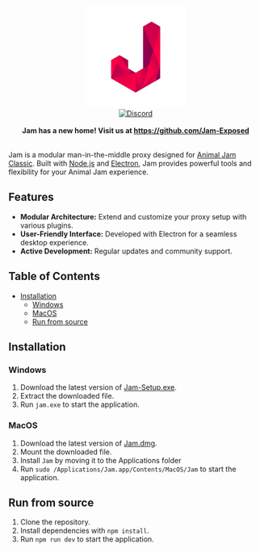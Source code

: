 <div align="center">
  <img src="assets/icon.png" alt="Strawberry Jam Logo" width="200"/> <br/>
  <a href='https://discord.gg/HzFe7XpuPs'>
    <img src="https://discord.com/api/guilds/1355727306177380392/widget.png?style=shield" alt="Discord" />
  </a>
</div>

<br />

<div align="center">
  <strong>Jam has a new home! Visit us at <a href="https://github.com/Jam-Exposed">https://github.com/Jam-Exposed</a></strong>
</div>

<br />

Jam is a modular man-in-the-middle proxy designed for [Animal Jam Classic](https://classic.animaljam.com). Built with [Node.js](https://nodejs.org) and [Electron](https://www.electronjs.org), Jam provides powerful tools and flexibility for your Animal Jam experience.

## Features

- **Modular Architecture:** Extend and customize your proxy setup with various plugins.
- **User-Friendly Interface:** Developed with Electron for a seamless desktop experience.
- **Active Development:** Regular updates and community support.

## Table of Contents
- [Installation](#installation)
  - [Windows](#windows)
  - [MacOS](#macos)
  - [Run from source](#run-from-source)

## Installation

### Windows

1. Download the latest version of [Jam-Setup.exe](https://github.com/Jam-Exposed/Jam/releases/latest).
2. Extract the downloaded file.
3. Run `jam.exe` to start the application.

### MacOS

1. Download the latest version of [Jam.dmg](hhttps://github.com/Jam-Exposed/Jam/releases/latest).
2. Mount the downloaded file.
3. Install `Jam` by moving it to the Applications folder
4. Run `sudo /Applications/Jam.app/Contents/MacOS/Jam` to start the application.

## Run from source

1. Clone the repository.
2. Install dependencies with `npm install`.
3. Run `npm run dev` to start the application.

